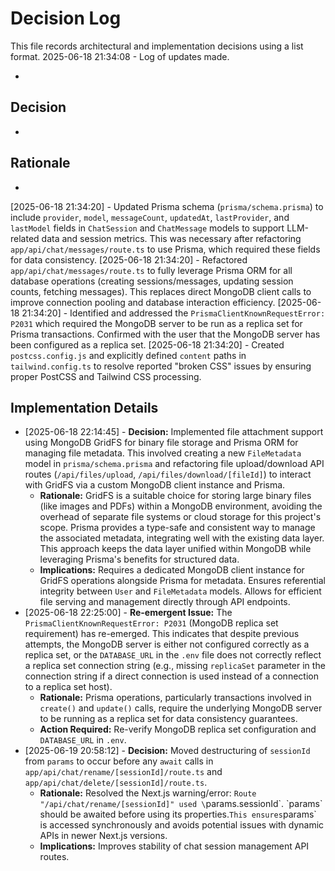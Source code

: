 # Decision Log

This file records architectural and implementation decisions using a list format.
2025-06-18 21:34:08 - Log of updates made.

*

## Decision

*

## Rationale

*
[2025-06-18 21:34:20] - Updated Prisma schema (`prisma/schema.prisma`) to include `provider`, `model`, `messageCount`, `updatedAt`, `lastProvider`, and `lastModel` fields in `ChatSession` and `ChatMessage` models to support LLM-related data and session metrics. This was necessary after refactoring `app/api/chat/messages/route.ts` to use Prisma, which required these fields for data consistency.
[2025-06-18 21:34:20] - Refactored `app/api/chat/messages/route.ts` to fully leverage Prisma ORM for all database operations (creating sessions/messages, updating session counts, fetching messages). This replaces direct MongoDB client calls to improve connection pooling and database interaction efficiency.
[2025-06-18 21:34:20] - Identified and addressed the `PrismaClientKnownRequestError: P2031` which required the MongoDB server to be run as a replica set for Prisma transactions. Confirmed with the user that the MongoDB server has been configured as a replica set.
[2025-06-18 21:34:20] - Created `postcss.config.js` and explicitly defined `content` paths in `tailwind.config.ts` to resolve reported "broken CSS" issues by ensuring proper PostCSS and Tailwind CSS processing.

## Implementation Details

*   [2025-06-18 22:14:45] - **Decision:** Implemented file attachment support using MongoDB GridFS for binary file storage and Prisma ORM for managing file metadata. This involved creating a new `FileMetadata` model in `prisma/schema.prisma` and refactoring file upload/download API routes (`/api/files/upload`, `/api/files/download/[fileId]`) to interact with GridFS via a custom MongoDB client instance and Prisma.
    *   **Rationale:** GridFS is a suitable choice for storing large binary files (like images and PDFs) within a MongoDB environment, avoiding the overhead of separate file systems or cloud storage for this project's scope. Prisma provides a type-safe and consistent way to manage the associated metadata, integrating well with the existing data layer. This approach keeps the data layer unified within MongoDB while leveraging Prisma's benefits for structured data.
    *   **Implications:** Requires a dedicated MongoDB client instance for GridFS operations alongside Prisma for metadata. Ensures referential integrity between `User` and `FileMetadata` models. Allows for efficient file serving and management directly through API endpoints.
*   [2025-06-18 22:25:00] - **Re-emergent Issue:** The `PrismaClientKnownRequestError: P2031` (MongoDB replica set requirement) has re-emerged. This indicates that despite previous attempts, the MongoDB server is either not configured correctly as a replica set, or the `DATABASE_URL` in the `.env` file does not correctly reflect a replica set connection string (e.g., missing `replicaSet` parameter in the connection string if a direct connection is used instead of a connection to a replica set host).
    *   **Rationale:** Prisma operations, particularly transactions involved in `create()` and `update()` calls, require the underlying MongoDB server to be running as a replica set for data consistency guarantees.
    *   **Action Required:** Re-verify MongoDB replica set configuration and `DATABASE_URL` in `.env`.
*   [2025-06-19 20:58:12] - **Decision:** Moved destructuring of `sessionId` from `params` to occur before any `await` calls in `app/api/chat/rename/[sessionId]/route.ts` and `app/api/chat/delete/[sessionId]/route.ts`.
    *   **Rationale:** Resolved the Next.js warning/error: `Route "/api/chat/rename/[sessionId]" used \`params.sessionId\`. \`params\` should be awaited before using its properties.` This ensures `params` is accessed synchronously and avoids potential issues with dynamic APIs in newer Next.js versions.
    *   **Implications:** Improves stability of chat session management API routes.